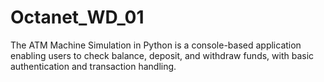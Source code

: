 # Octanet_WD_01
The ATM Machine Simulation in Python is a console-based application enabling users to check balance, deposit, and withdraw funds, with basic authentication and transaction handling.
